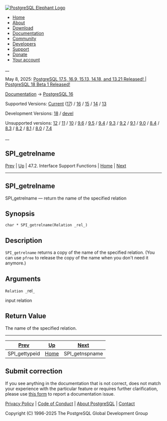 [ ![PostgreSQL Elephant Logo](/media/img/about/press/elephant.png) ](/)

  * [Home](/ "Home")
  * [About](/about/ "About")
  * [Download](/download/ "Download")
  * [Documentation](/docs/ "Documentation")
  * [Community](/community/ "Community")
  * [Developers](/developer/ "Developers")
  * [Support](/support/ "Support")
  * [Donate](/about/donate/ "Donate")
  * [Your account](/account/ "Your account")

__

May 8, 2025: [ PostgreSQL 17.5, 16.9, 15.13, 14.18, and 13.21 Released! ](/about/news/postgresql-175-169-1513-1418-and-1321-released-3072/) | [ PostgreSQL 18 Beta 1 Released! ](/about/news/postgresql-18-beta-1-released-3070/)

[Documentation](/docs/ "Documentation") -> [PostgreSQL
16](/docs/16/index.html)

Supported Versions: [Current](/docs/current/spi-spi-getrelname.html
"PostgreSQL 17 - SPI_getrelname") ([17](/docs/17/spi-spi-getrelname.html
"PostgreSQL 17 - SPI_getrelname")) / [16](/docs/16/spi-spi-getrelname.html
"PostgreSQL 16 - SPI_getrelname") / [15](/docs/15/spi-spi-getrelname.html
"PostgreSQL 15 - SPI_getrelname") / [14](/docs/14/spi-spi-getrelname.html
"PostgreSQL 14 - SPI_getrelname") / [13](/docs/13/spi-spi-getrelname.html
"PostgreSQL 13 - SPI_getrelname")

Development Versions: [18](/docs/18/spi-spi-getrelname.html "PostgreSQL 18 -
SPI_getrelname") / [devel](/docs/devel/spi-spi-getrelname.html "PostgreSQL
devel - SPI_getrelname")

Unsupported versions: [12](/docs/12/spi-spi-getrelname.html "PostgreSQL 12 -
SPI_getrelname") / [11](/docs/11/spi-spi-getrelname.html "PostgreSQL 11 -
SPI_getrelname") / [10](/docs/10/spi-spi-getrelname.html "PostgreSQL 10 -
SPI_getrelname") / [9.6](/docs/9.6/spi-spi-getrelname.html "PostgreSQL 9.6 -
SPI_getrelname") / [9.5](/docs/9.5/spi-spi-getrelname.html "PostgreSQL 9.5 -
SPI_getrelname") / [9.4](/docs/9.4/spi-spi-getrelname.html "PostgreSQL 9.4 -
SPI_getrelname") / [9.3](/docs/9.3/spi-spi-getrelname.html "PostgreSQL 9.3 -
SPI_getrelname") / [9.2](/docs/9.2/spi-spi-getrelname.html "PostgreSQL 9.2 -
SPI_getrelname") / [9.1](/docs/9.1/spi-spi-getrelname.html "PostgreSQL 9.1 -
SPI_getrelname") / [9.0](/docs/9.0/spi-spi-getrelname.html "PostgreSQL 9.0 -
SPI_getrelname") / [8.4](/docs/8.4/spi-spi-getrelname.html "PostgreSQL 8.4 -
SPI_getrelname") / [8.3](/docs/8.3/spi-spi-getrelname.html "PostgreSQL 8.3 -
SPI_getrelname") / [8.2](/docs/8.2/spi-spi-getrelname.html "PostgreSQL 8.2 -
SPI_getrelname") / [8.1](/docs/8.1/spi-spi-getrelname.html "PostgreSQL 8.1 -
SPI_getrelname") / [8.0](/docs/8.0/spi-spi-getrelname.html "PostgreSQL 8.0 -
SPI_getrelname") / [7.4](/docs/7.4/spi-spi-getrelname.html "PostgreSQL 7.4 -
SPI_getrelname")

__

SPI_getrelname  
---  
[Prev](spi-spi-gettypeid.html "SPI_gettypeid")  | [Up](spi-interface-support.html "47.2. Interface Support Functions") | 47.2. Interface Support Functions | [Home](index.html "PostgreSQL 16.9 Documentation") |  [Next](spi-spi-getnspname.html "SPI_getnspname")  
  
* * *

## SPI_getrelname

SPI_getrelname — return the name of the specified relation

## Synopsis

    
    
    char * SPI_getrelname(Relation _rel_)
    

## Description

`SPI_getrelname` returns a copy of the name of the specified relation. (You
can use `pfree` to release the copy of the name when you don't need it
anymore.)

## Arguments

`Relation _`rel`_`

    

input relation

## Return Value

The name of the specified relation.

* * *

[Prev](spi-spi-gettypeid.html "SPI_gettypeid")  | [Up](spi-interface-support.html "47.2. Interface Support Functions") |  [Next](spi-spi-getnspname.html "SPI_getnspname")  
---|---|---  
SPI_gettypeid  | [Home](index.html "PostgreSQL 16.9 Documentation") |  SPI_getnspname  
  
## Submit correction

If you see anything in the documentation that is not correct, does not match
your experience with the particular feature or requires further clarification,
please use [this form](/account/comments/new/16/spi-spi-getrelname.html/) to
report a documentation issue.

[Privacy Policy](/about/privacypolicy) | [Code of Conduct](/about/policies/coc/) | [About PostgreSQL](/about/) | [Contact](/about/contact/)  

Copyright (C) 1996-2025 The PostgreSQL Global Development Group

